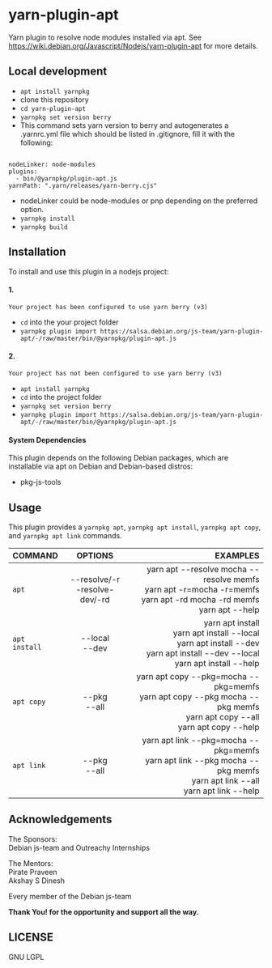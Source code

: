 # yarn-plugin-apt

Yarn plugin to resolve node modules installed via apt. See https://wiki.debian.org/Javascript/Nodejs/yarn-plugin-apt for more details.


## Local development
- `apt install yarnpkg`
- clone this repository
- `cd yarn-plugin-apt`
- `yarnpkg set version berry` 
- This command sets yarn version to berry and autogenerates a .yarnrc.yml file which should be listed in .gitignore, fill it with the following:
<pre><code>
nodeLinker: node-modules
plugins:
  - bin/@yarnpkg/plugin-apt.js
yarnPath: ".yarn/releases/yarn-berry.cjs" 
</code></pre>
- nodeLinker could be node-modules or pnp depending on the preferred option.
- `yarnpkg install`
- `yarnpkg build`


## Installation
To install and use this plugin in a nodejs project:
#### 1.
    Your project has been configured to use yarn berry (v3)
- `cd` into the your project folder
- `yarnpkg plugin import https://salsa.debian.org/js-team/yarn-plugin-apt/-/raw/master/bin/@yarnpkg/plugin-apt.js`
#### 2.
    Your project has not been configured to use yarn berry (v3)
- `apt install yarnpkg`
- `cd` into the project folder
- `yarnpkg set version berry`
- `yarnpkg plugin import https://salsa.debian.org/js-team/yarn-plugin-apt/-/raw/master/bin/@yarnpkg/plugin-apt.js`

#### System Dependencies
This plugin depends on the following Debian packages, which are installable via apt on Debian and Debian-based distros:
- pkg-js-tools

## Usage

This plugin provides a `yarnpkg apt`, `yarnpkg apt install`, `yarnpkg apt copy`, and `yarnpkg apt link` commands.

| COMMAND |   OPTIONS |  EXAMPLES      |
|---------|:---------:|---------------:|
| `apt`|--resolve/-r <br/> -resolve-dev/-rd|yarn apt --resolve mocha --resolve memfs <br /> yarn apt -r=mocha -r=memfs <br /> yarn apt -rd mocha -rd memfs <br /> yarn apt --help|
| `apt install`|--local <br /> --dev|yarn apt install <br /> yarn apt install --local <br /> yarn apt install --dev <br /> yarn apt install --dev --local <br /> yarn apt install --help|
| `apt copy`|--pkg <br /> --all|yarn apt copy --pkg=mocha --pkg=memfs <br /> yarn apt copy --pkg mocha --pkg memfs <br /> yarn apt copy --all <br /> yarn apt copy --help|
| `apt link`|--pkg <br /> --all|yarn apt link --pkg=mocha --pkg=memfs <br /> yarn apt link --pkg mocha --pkg memfs <br /> yarn apt link --all <br /> yarn apt link --help|


## Acknowledgements

The Sponsors:<br/>
Debian js-team and Outreachy Internships

The Mentors:<br/>
Pirate Praveen<br/>
Akshay S Dinesh

Every member of the Debian js-team

**Thank You! for the opportunity and support all the way.**

## LICENSE
GNU LGPL
